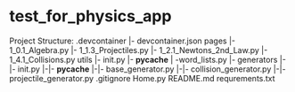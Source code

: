# test_for_physics_app
Project Structure:
.devcontainer
|- devcontainer.json
pages
|- 1_0.1_Algebra.py
|- 1_1.3_Projectiles.py
|- 1_2.1_Newtons_2nd_Law.py
|- 1_4.1_Collisions.py
utils
|- init.py
|- __pycache__
| -word_lists.py
|- generators
|-|- init.py
|-|- __pycache__
|-|- base_generator.py
|-|- collision_generator.py
|-|- projectile_generator.py
.gitignore
Home.py
README.md
requrements.txt